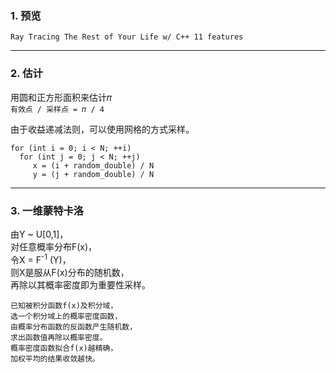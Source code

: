 ### 1. 预览

`Ray Tracing The Rest of Your Life w/ C++ 11 features`

---
### 2. 估计

用圆和正方形面积来估计𝜋 <br>
`有效点 / 采样点 = 𝜋 / 4` <br>

由于收益递减法则，可以使用网格的方式采样。
```
for (int i = 0; i < N; ++i)
  for (int j = 0; j < N; ++j)
     x = (i + random_double) / N
     y = (j + random_double) / N
```

---
### 3. 一维蒙特卡洛


由Y ~ U\[0,1]，<br>
对任意概率分布F(x)，<br>
令X = F<sup>-1</sup> (Y)，<br>
则X是服从F(x)分布的随机数，<br>
再除以其概率密度即为重要性采样。<br>

```
已知被积分函数f(x)及积分域，
选一个积分域上的概率密度函数，
由概率分布函数的反函数产生随机数，
求出函数值再除以概率密度。
概率密度函数拟合f(x)越精确，
加权平均的结果收敛越快。
```
